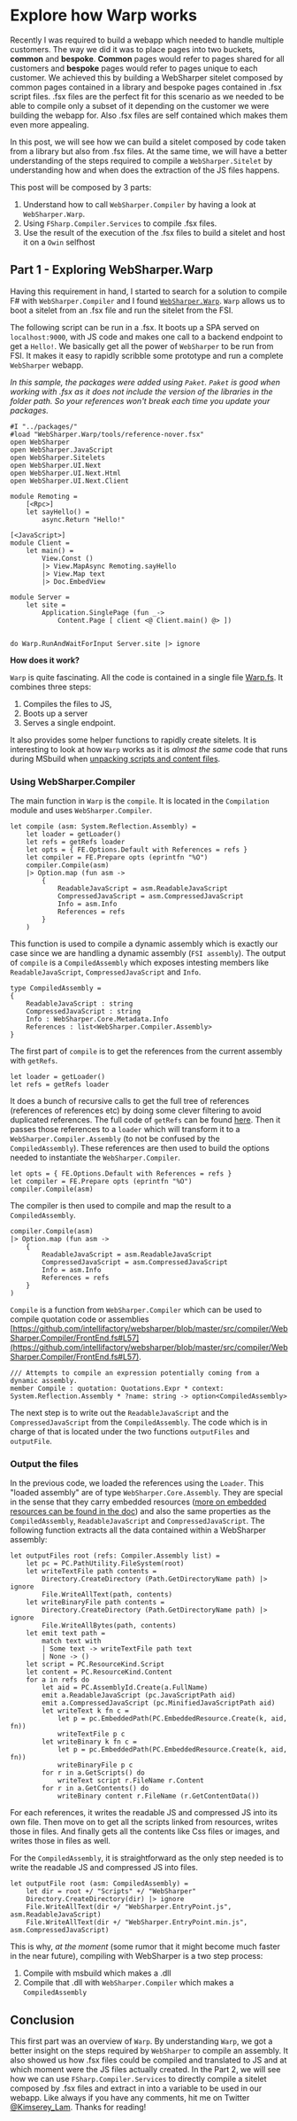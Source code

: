 # Explore how Warp works

Recently I was required to build a webapp which needed to handle multiple customers. 
The way we did it was to place pages into two buckets, __common__ and __bespoke__.
__Common__ pages would refer to pages shared for all customers and __bespoke__ pages would refer to pages unique to each customer. 
We achieved this by building a WebSharper sitelet composed by common pages contained in a library and bespoke pages contained in .fsx script files. .fsx files are the perfect fit for this scenario as we needed to be able to compile only a subset of it depending on the customer we were building the webapp for. Also .fsx files are self contained which makes them even more appealing.

In this post, we will see how we can build a sitelet composed by code taken from a library but also from .fsx files.
At the same time, we will have a better understanding of the steps required to compile a `WebSharper.Sitelet` by understanding how and when does the extraction of the JS files happens.


This post will be composed by 3 parts:
  1. Understand how to call `WebSharper.Compiler` by having a look at `WebSharper.Warp`.
  2. Using `FSharp.Compiler.Services` to compile .fsx files.
  3. Use the result of the execution of the .fsx files to build a sitelet and host it on a `Owin` selfhost

## Part 1 - Exploring WebSharper.Warp

Having this requirement in hand, I started to search for a solution to compile F# with `WebSharper.Compiler` and I found [`WebSharper.Warp`](https://github.com/intellifactory/websharper.warp).
`Warp` allows us to boot a sitelet from an .fsx file and run the sitelet from the FSI. 

The following script can be run in a .fsx. It boots up a SPA served on `localhost:9000`, with JS code and makes one call to a backend endpoint to get a `Hello!`. We basically get all the power of `WebSharper` to be run from FSI. It makes it easy to rapidly scribble some prototype and run a complete `WebSharper` webapp.

_In this sample, the packages were added using `Paket`. `Paket` is good when working with .fsx as it does not include the version of the libraries in the folder path. So your references won't break each time you update your packages._

```
#I "../packages/"
#load "WebSharper.Warp/tools/reference-nover.fsx"
open WebSharper
open WebSharper.JavaScript
open WebSharper.Sitelets
open WebSharper.UI.Next
open WebSharper.UI.Next.Html
open WebSharper.UI.Next.Client

module Remoting =
    [<Rpc>]
    let sayHello() = 
        async.Return "Hello!"

[<JavaScript>]
module Client =
    let main() =
        View.Const ()
        |> View.MapAsync Remoting.sayHello
        |> View.Map text
        |> Doc.EmbedView

module Server =
    let site =
        Application.SinglePage (fun _-> 
            Content.Page [ client <@ Client.main() @> ])


do Warp.RunAndWaitForInput Server.site |> ignore
```

__How does it work?__

`Warp` is quite fascinating. All the code is contained in a single file [Warp.fs](https://github.com/intellifactory/websharper.warp/blob/master/WebSharper.Warp/Warp.fs).
It combines three steps:
 1. Compiles the files to JS,
 2. Boots up a server
 3. Serves a single endpoint.

It also provides some helper functions to rapidly create sitelets.
It is interesting to look at how `Warp` works as it is _almost the same_ code that runs during MSbuild when [unpacking scripts and content files](https://github.com/intellifactory/websharper/blob/master/src/compiler/WebSharper.Compiler/commands/UnpackCommand.fs).

### Using WebSharper.Compiler

The main function in `Warp` is the `compile`. It is located in the `Compilation` module and uses `WebSharper.Compiler`.
```
let compile (asm: System.Reflection.Assembly) =
    let loader = getLoader()
    let refs = getRefs loader
    let opts = { FE.Options.Default with References = refs }
    let compiler = FE.Prepare opts (eprintfn "%O")
    compiler.Compile(asm)
    |> Option.map (fun asm ->
        {
            ReadableJavaScript = asm.ReadableJavaScript
            CompressedJavaScript = asm.CompressedJavaScript
            Info = asm.Info
            References = refs
        }
    )
```

This function is used to compile a dynamic assembly which is exactly our case since we are handling a dynamic assembly (`FSI assembly`).
The output of `compile` is a `CompiledAssembly` which exposes intesting members like `ReadableJavaScript`, `CompressedJavaScript` and `Info`.

```
type CompiledAssembly =
{
    ReadableJavaScript : string
    CompressedJavaScript : string
    Info : WebSharper.Core.Metadata.Info
    References : list<WebSharper.Compiler.Assembly>
}
```

The first part of `compile` is to get the references from the current assembly with `getRefs`.
```
let loader = getLoader()
let refs = getRefs loader
```
It does a bunch of recursive calls to get the full tree of references (references of references etc) by doing some clever filtering to avoid duplicated references.
The full code of `getRefs` can be found [here](https://github.com/intellifactory/websharper.warp/blob/master/WebSharper.Warp/Warp.fs#L57).
Then it passes those references to a `loader` which will transform it to a `WebSharper.Compiler.Assembly` (to not be confused by the `CompiledAssembly`).
These references are then used to build the options needed to instantiate the `WebSharper.Compiler`.
```
let opts = { FE.Options.Default with References = refs }
let compiler = FE.Prepare opts (eprintfn "%O")
compiler.Compile(asm)
```
The compiler is then used to compile and map the result to a `CompiledAssembly`.
```
compiler.Compile(asm)
|> Option.map (fun asm ->
    {
        ReadableJavaScript = asm.ReadableJavaScript
        CompressedJavaScript = asm.CompressedJavaScript
        Info = asm.Info
        References = refs
    }
)
```

`Compile` is a function from `WebSharper.Compiler` which can be used to compile quotation code or assemblies [https://github.com/intellifactory/websharper/blob/master/src/compiler/WebSharper.Compiler/FrontEnd.fs#L57](https://github.com/intellifactory/websharper/blob/master/src/compiler/WebSharper.Compiler/FrontEnd.fs#L57).

```
/// Attempts to compile an expression potentially coming from a dynamic assembly.
member Compile : quotation: Quotations.Expr * context: System.Reflection.Assembly * ?name: string -> option<CompiledAssembly>
```
The next step is to write out the `ReadableJavaScript` and the `CompressedJavaScript` from the `CompiledAssembly`.
The code which is in charge of that is located under the two functions `outputFiles` and `outputFile`.

### Output the files

In the previous code, we loaded the references using the `Loader`. This "loaded assembly" are of type `WebSharper.Core.Assembly`.
They are special in the sense that they carry embedded resources ([more on embedded resources can be found in the doc](http://www.websharper.com/docs/resources)) and also the same properties as the `CompiledAssembly`,
`ReadableJavaScript` and `CompressedJavaScript`.
The following function extracts all the data contained within a WebSharper assembly:
```
let outputFiles root (refs: Compiler.Assembly list) =
    let pc = PC.PathUtility.FileSystem(root)
    let writeTextFile path contents =
        Directory.CreateDirectory (Path.GetDirectoryName path) |> ignore
        File.WriteAllText(path, contents)
    let writeBinaryFile path contents =
        Directory.CreateDirectory (Path.GetDirectoryName path) |> ignore
        File.WriteAllBytes(path, contents)
    let emit text path =
        match text with
        | Some text -> writeTextFile path text
        | None -> ()
    let script = PC.ResourceKind.Script
    let content = PC.ResourceKind.Content
    for a in refs do
        let aid = PC.AssemblyId.Create(a.FullName)
        emit a.ReadableJavaScript (pc.JavaScriptPath aid)
        emit a.CompressedJavaScript (pc.MinifiedJavaScriptPath aid)
        let writeText k fn c =
            let p = pc.EmbeddedPath(PC.EmbeddedResource.Create(k, aid, fn))
            writeTextFile p c
        let writeBinary k fn c =
            let p = pc.EmbeddedPath(PC.EmbeddedResource.Create(k, aid, fn))
            writeBinaryFile p c
        for r in a.GetScripts() do
            writeText script r.FileName r.Content
        for r in a.GetContents() do
            writeBinary content r.FileName (r.GetContentData())
```
For each references, it writes the readable JS and compressed JS into its own file.
Then move on to get all the scripts linked from resources, writes those in files.
And finally gets all the contents like Css files or images, and writes those in files as well.

For the `CompiledAssembly`, it is straightforward as the only step needed is to write the readable JS and compressed JS into files.
```
let outputFile root (asm: CompiledAssembly) =
    let dir = root +/ "Scripts" +/ "WebSharper"
    Directory.CreateDirectory(dir) |> ignore
    File.WriteAllText(dir +/ "WebSharper.EntryPoint.js", asm.ReadableJavaScript)
    File.WriteAllText(dir +/ "WebSharper.EntryPoint.min.js", asm.CompressedJavaScript)
```

This is why, _at the moment_ (some rumor that it might become much faster in the near future), compiling with WebSharper is a two step process:
 1. Compile with msbuild which makes a .dll
 2. Compile that .dll with `WebSharper.Compiler` which makes a `CompiledAssembly`

## Conclusion

This first part was an overview of `Warp`. By understanding `Warp`, we got a better insight on the steps required by `WebSharper` to compile an assembly.
It also showed us how .fsx files could be compiled and translated to JS and at which moment were the JS files actually created. 
In the Part 2, we will see how we can use `FSharp.Compiler.Services` to directly compile a sitelet composed by .fsx files and extract in into a variable to be used in our webapp.
Like always if you have any comments, hit me on Twitter [@Kimserey_Lam](https://twitter.com/Kimserey_Lam). Thanks for reading!
